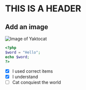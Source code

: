 # THIS IS A HEADER #
## Add an image ## 
![Image of Yaktocat](https://octodex.github.com/images/yaktocat.png)

```php
<?php
$word = "Hello";
echo $word;
?>
```

- [x] I used correct items
- [x] I understand
- [ ] Cat conquiest the world
